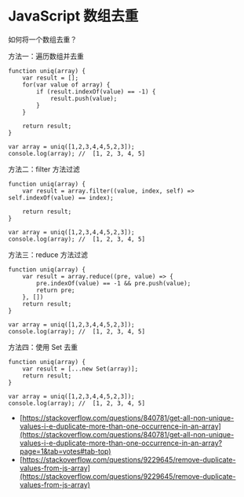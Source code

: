 # JavaScript 数组去重

如何将一个数组去重？

方法一：遍历数组并去重

```
function uniq(array) {
	var result = [];
	for(var value of array) {
		if (result.indexOf(value) == -1) {
			result.push(value);
		}
	}

	return result;
}

var array = uniq([1,2,3,4,4,5,2,3]);
console.log(array); //  [1, 2, 3, 4, 5]

```

方法二：filter 方法过滤

```
function uniq(array) {
	var result = array.filter((value, index, self) => self.indexOf(value) == index);
	
	return result;
}

var array = uniq([1,2,3,4,4,5,2,3]);
console.log(array); //  [1, 2, 3, 4, 5]
```

方法三：reduce 方法过滤

```
function uniq(array) {
	var result = array.reduce((pre, value) => {
		pre.indexOf(value) == -1 && pre.push(value);
		return pre;
	}, [])	
	return result;
}

var array = uniq([1,2,3,4,4,5,2,3]);
console.log(array); //  [1, 2, 3, 4, 5]
```

方法四：使用 Set 去重 

```
function uniq(array) {
	var result = [...new Set(array)];
	return result;
}

var array = uniq([1,2,3,4,4,5,2,3]);
console.log(array); //  [1, 2, 3, 4, 5]
```

- [https://stackoverflow.com/questions/840781/get-all-non-unique-values-i-e-duplicate-more-than-one-occurrence-in-an-array](https://stackoverflow.com/questions/840781/get-all-non-unique-values-i-e-duplicate-more-than-one-occurrence-in-an-array?page=1&tab=votes#tab-top)
- [https://stackoverflow.com/questions/9229645/remove-duplicate-values-from-js-array](https://stackoverflow.com/questions/9229645/remove-duplicate-values-from-js-array)
